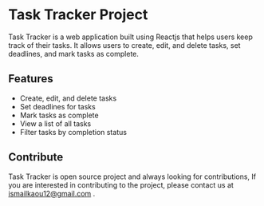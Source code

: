 # Task Tracker Project

Task Tracker is a web application built using Reactjs that helps users keep track of their tasks. It allows users to create, edit, and delete tasks, set deadlines, and mark tasks as complete.

## Features

- Create, edit, and delete tasks
- Set deadlines for tasks
- Mark tasks as complete
- View a list of all tasks
- Filter tasks by completion status

## Contribute

Task Tracker is open source project and always looking for contributions, If you are interested in contributing to the project, please contact us at ismailkaou12@gmail.com .